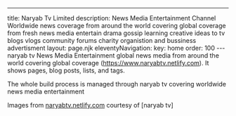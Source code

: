 ---
title: Naryab Tv Limited
description: News Media Entertainment Channel 
Worldwide news coverage from around the world covering global coverage from fresh news media
entertain drama gossip learning creative ideas to tv blogs vlogs community forums charity organistion and bussiness advertisment 
layout: page.njk
eleventyNavigation:
  key: home
  order: 100
---naryab tv
News Media Entertainment global news media from around the world covering global coverage (https://www.naryabtv.netlify.com). It shows pages, blog posts, lists, and tags.

The whole build process is managed through naryab tv covering worldwide news media entertainment

Images from [naryabtv.netlify.com](https://naryabtv.netlify.com/) courtesy of [naryab tv]